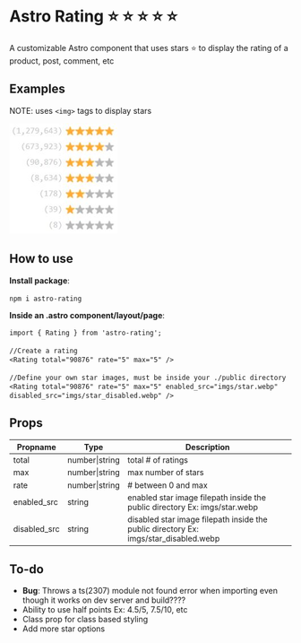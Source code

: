 # Astro Rating :star: :star: :star: :star: :star:

A customizable Astro component that uses stars :star: to display the rating of a product, post, comment, etc

## Examples

NOTE: uses ```<img>``` tags to display stars

![Rating Component Example](https://raw.githubusercontent.com/BryceRussell/astro-rating/main/example.JPG)

## How to use

__Install package__:

```npm i astro-rating```

__Inside an .astro component/layout/page__:

```
import { Rating } from 'astro-rating';

//Create a rating
<Rating total="90876" rate="5" max="5" />

//Define your own star images, must be inside your ./public directory
<Rating total="90876" rate="5" max="5" enabled_src="imgs/star.webp" disabled_src="imgs/star_disabled.webp" />
```

## Props

Propname | Type | Description
------------ | ------------- | -------------
total|number\|string|total # of ratings
max|number\|string|max number of stars
rate|number\|string|# between 0 and max
enabled_src|string|enabled star image filepath inside the public directory Ex: imgs/star.webp
disabled_src|string|disabled star image filepath inside the public directory Ex: imgs/star_disabled.webp

## To-do
- __Bug__: Throws a ts(2307) module not found error when importing even though it works on dev server and build????
- Ability to use half points Ex: 4.5/5, 7.5/10, etc
- Class prop for class based styling
- Add more star options
